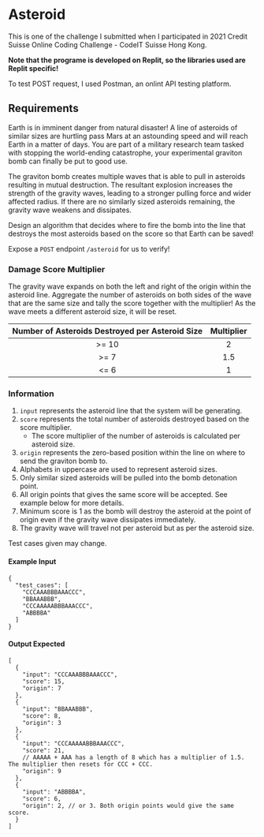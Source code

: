 # Asteroid

This is one of the challenge I submitted when I participated in 2021 Credit Suisse Online Coding Challenge - CodeIT Suisse Hong Kong.

**Note that the programe is developed on Replit, so the libraries used are Replit specific!**

To test POST request, I used Postman, an onlint API testing platform.

## Requirements

Earth is in imminent danger from natural disaster! A line of asteroids of similar sizes are hurtling pass Mars at an
astounding speed and will reach Earth in a matter of days. You are part of a military research team tasked with stopping
the world-ending catastrophe, your experimental graviton bomb can finally be put to good use.

The graviton bomb creates multiple waves that is able to pull in asteroids resulting in mutual destruction. The
resultant explosion increases the strength of the gravity waves, leading to a stronger pulling force and wider affected
radius. If there are no similarly sized asteroids remaining, the gravity wave weakens and dissipates.

Design an algorithm that decides where to fire the bomb into the line that destroys the most asteroids based on the score so that Earth can
be saved!

Expose a `POST` endpoint `/asteroid` for us to verify!

### Damage Score Multiplier

The gravity wave expands on both the left and right of the origin within the asteroid line. Aggregate the number of
asteroids on both sides of the wave that are the same size and tally the score together with the multiplier! As the wave
meets a different asteroid size, it will be reset.

| Number of Asteroids Destroyed per Asteroid Size | Multiplier |
|:----------------------:|:----------:|
|          >= 10         |      2     |
|          >= 7          |     1.5    |
|          <= 6          |      1     |

### Information

1. `input` represents the asteroid line that the system will be generating.
2. `score` represents the total number of asteroids destroyed based on the score multiplier.
    * The score multiplier of the number of asteroids is calculated per asteroid size.
3. `origin` represents the zero-based position within the line on where to send the graviton bomb to.
4. Alphabets in uppercase are used to represent asteroid sizes.
5. Only similar sized asteroids will be pulled into the bomb detonation point.
6. All origin points that gives the same score will be accepted. See example below for more details.
7. Minimum score is 1 as the bomb will destroy the asteroid at the point of origin even if the gravity wave dissipates immediately.
8. The gravity wave will travel not per asteroid but as per the asteroid size.

Test cases given may change.

#### Example Input

```json5
{
  "test_cases": [
    "CCCAAABBBAAACCC",
    "BBAAABBB",
    "CCCAAAAABBBAAACCC",
    "ABBBBA"
  ]
}
```

#### Output Expected

```json5
[
  {
    "input": "CCCAAABBBAAACCC",
    "score": 15,
    "origin": 7
  },
  {
    "input": "BBAAABBB",
    "score": 8,
    "origin": 3
  },
  {
    "input": "CCCAAAAABBBAAACCC",
    "score": 21,
    // AAAAA + AAA has a length of 8 which has a multiplier of 1.5. The multiplier then resets for CCC + CCC.
    "origin": 9
  },
  {
    "input": "ABBBBA",
    "score": 6,
    "origin": 2, // or 3. Both origin points would give the same score.
  }
]
```
